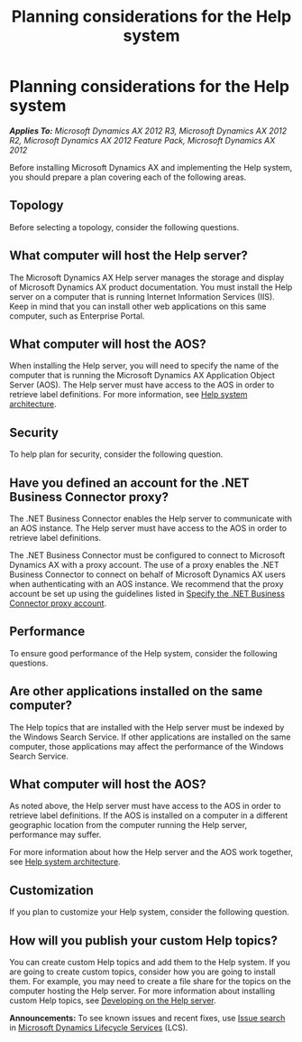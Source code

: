 ﻿---
title: Planning considerations for the Help system
TOCTitle: Planning considerations for the Help system
ms:assetid: 73dea160-55e3-4444-8087-d2afdbbb1798
ms:mtpsurl: https://technet.microsoft.com/en-us/library/Gg866978(v=AX.60)
ms:contentKeyID: 35256672
ms.date: 05/02/2014
mtps_version: v=AX.60
---

# Planning considerations for the Help system 


_**Applies To:** Microsoft Dynamics AX 2012 R3, Microsoft Dynamics AX 2012 R2, Microsoft Dynamics AX 2012 Feature Pack, Microsoft Dynamics AX 2012_

Before installing Microsoft Dynamics AX and implementing the Help system, you should prepare a plan covering each of the following areas.

## Topology

Before selecting a topology, consider the following questions.

## What computer will host the Help server?

The Microsoft Dynamics AX Help server manages the storage and display of Microsoft Dynamics AX product documentation. You must install the Help server on a computer that is running Internet Information Services (IIS). Keep in mind that you can install other web applications on this same computer, such as Enterprise Portal.

## What computer will host the AOS?

When installing the Help server, you will need to specify the name of the computer that is running the Microsoft Dynamics AX Application Object Server (AOS). The Help server must have access to the AOS in order to retrieve label definitions. For more information, see [Help system architecture](help-system-architecture.md).

## Security

To help plan for security, consider the following question.

## Have you defined an account for the .NET Business Connector proxy?

The .NET Business Connector enables the Help server to communicate with an AOS instance. The Help server must have access to the AOS in order to retrieve label definitions.

The .NET Business Connector must be configured to connect to Microsoft Dynamics AX with a proxy account. The use of a proxy enables the .NET Business Connector to connect on behalf of Microsoft Dynamics AX users when authenticating with an AOS instance. We recommend that the proxy account be set up using the guidelines listed in [Specify the .NET Business Connector proxy account](specify-the-net-business-connector-proxy-account.md).

## Performance

To ensure good performance of the Help system, consider the following questions.

## Are other applications installed on the same computer?

The Help topics that are installed with the Help server must be indexed by the Windows Search Service. If other applications are installed on the same computer, those applications may affect the performance of the Windows Search Service.

## What computer will host the AOS?

As noted above, the Help server must have access to the AOS in order to retrieve label definitions. If the AOS is installed on a computer in a different geographic location from the computer running the Help server, performance may suffer.

For more information about how the Help server and the AOS work together, see [Help system architecture](help-system-architecture.md).

## Customization

If you plan to customize your Help system, consider the following question.

## How will you publish your custom Help topics?

You can create custom Help topics and add them to the Help system. If you are going to create custom topics, consider how you are going to install them. For example, you may need to create a file share for the topics on the computer hosting the Help server. For more information about installing custom Help topics, see [Developing on the Help server](developing-on-the-help-server.md).

  
**Announcements:** To see known issues and recent fixes, use [Issue search](http://go.microsoft.com/fwlink/?linkid=389258) in [Microsoft Dynamics Lifecycle Services](http://go.microsoft.com/fwlink/?linkid=306505) (LCS).

